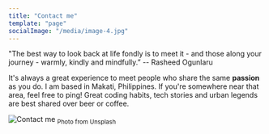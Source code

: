 ```yaml
---
title: "Contact me"
template: "page"
socialImage: "/media/image-4.jpg"
---
```


"The best way to look back at life fondly is to meet it - and those along your journey - warmly, kindly and mindfully.”
-- Rasheed Ogunlaru 

It's always a great experience to meet people who share the same **passion** as you do. I am based in Makati, Philippines. If you're somewhere near that area, feel free to ping! Great coding habits, tech stories and urban legends are best shared over beer or coffee.  

![Contact me](/media/image-4.jpg) <sub>Photo from Unsplash</sub>